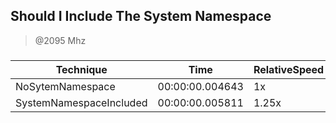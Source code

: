 Should I Include The System Namespace
-------------------------------------
> @2095 Mhz


### 


|Technique              |Time           |RelativeSpeed|Throughput|
|-----------------------|---------------|-------------|----------|
|NoSytemNamespace       |00:00:00.004643|1x           |21535.02/s|
|SystemNamespaceIncluded|00:00:00.005811|1.25x        |17206.97/s|
